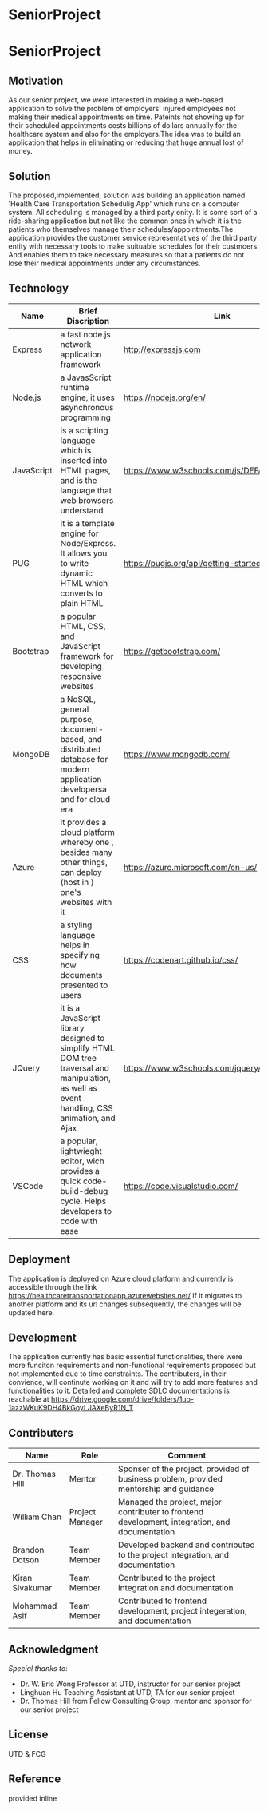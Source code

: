 # SeniorProject

# SeniorProject


 ## Motivation
 As our senior project, we were interested in making a web-based application to solve the problem of employers' injured employees not making their medical appointments on time. Pateints not showing up for their scheduled appointments costs billions of dollars annually for the healthcare system and also for the employers.The idea was to build an application that helps in eliminating or reducing that huge annual lost of money.
 ## Solution
 The proposed,implemented, solution was building an application named 'Health Care Transportation Schedulig App' which runs on a computer system. All scheduling is managed by a third party enity. It is some sort of a ride-sharing application but not like the common ones in which it is the patients who themselves manage their schedules/appointments.The application provides the customer service representatives of the third party entity with necessary tools to make suituable schedules for their custmoers. And enables them to take necessary measures so that a patients do not lose their medical appointments under any circumstances.
 ## Technology
 | Name | Brief Discription | Link |
 |-------|-------------------|------|
 | Express | a fast node.js network application framework | http://expressjs.com |
 | Node.js | a JavasScript runtime engine, it uses asynchronous programming | https://nodejs.org/en/ |
 | JavaScript | is a scripting language which is inserted into HTML pages, and is the language that web browsers understand | https://www.w3schools.com/js/DEFAULT.asp |
 | PUG | it is a template engine for Node/Express. It allows you to write dynamic HTML which converts to plain HTML | https://pugjs.org/api/getting-started.html |
 | Bootstrap | a popular HTML, CSS, and JavaScript framework for developing responsive websites | https://getbootstrap.com/ |
 | MongoDB | a NoSQL, general purpose, document-based, and distributed database for modern application developersa and for cloud era | https://www.mongodb.com/ | 
 | Azure | it provides a cloud platform whereby one , besides many other things, can deploy (host in ) one's websites with it | https://azure.microsoft.com/en-us/ |
 | CSS | a styling language helps in specifying how documents presented to users | https://codenart.github.io/css/ |
 | JQuery | it is a JavaScript library designed to simplify HTML DOM tree traversal and manipulation, as well as event handling, CSS animation, and Ajax | https://www.w3schools.com/jquery/jquery_intro.asp |
 | VSCode | a popular, lightwieght editor, wich provides a quick code-build-debug cycle. Helps developers to code with ease | https://code.visualstudio.com/ |
 
 ## Deployment
 The application is deployed on Azure cloud platform and currently is accessible through the link https://healthcaretransportationapp.azurewebsites.net/ If it migrates to another platform and its url changes subsequently, the changes will be updated here.
 
 ## Development
 The application currently has basic essential functionalities, there were more funciton requirements and non-functional requirements proposed but not implemented due to time constraints. The contributers, in their convience, will continute working on it and will try to add more features and functionalities to it. Detailed and complete SDLC documentations is reachable at https://drive.google.com/drive/folders/1ub-1azzWKuK9DH4BkGoyLJAXeByR1N_T 
 
 ## Contributers 
 |Name | Role | Comment |
 |------|------|---------|
 | Dr. Thomas Hill | Mentor | Sponser of the project, provided of business problem, provided mentorship and guidance |
 | William Chan | Project Manager | Managed the project, major contributer to frontend development, integration, and documentation |
 |Brandon Dotson | Team Member | Developed backend and contributed to the project integration, and documentation |
 | Kiran Sivakumar | Team Member | Contributed to the project integration and documentation |
 | Mohammad Asif | Team Member | Contributed to frontend development, project integeration, and documentation |
 
 ## Acknowledgment
 _Special thanks to_: 
 - Dr. W. Eric Wong Professor at UTD, instructor for our senior project
 - Linghuan Hu Teaching Assistant at UTD, TA for our senior project
 - Dr. Thomas Hill from Fellow Consulting Group, mentor and sponsor for our senior project
 
 ## License
 UTD & FCG
 
 ## Reference
 provided inline
 
 
 
 
 
 
 
 
 
 

